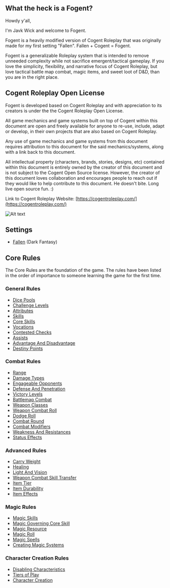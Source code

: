 ## What the heck is a Fogent?

Howdy y'all,

I'm Javk Wick and welcome to Fogent.

Fogent is a heavily modified version of Cogent Roleplay that was originally made for my first setting "Fallen".  Fallen + Cogent = Fogent.

Fogent is a generalizable Roleplay system that is intended to remove unneeded complexity while not sacrifice emergent/tactical gameplay. If you love the simplicity, flexibility, and narrative focus of Cogent Roleplay, but love tactical battle map combat, magic items, and sweet loot of D&D, than you are in the right place.

## Cogent Roleplay Open License

Fogent is developed based on Cogent Roleplay and with appreciation to its creators is under the the Cogent Roleplay Open License.

All game mechanics and game systems built on top of Cogent within this document are open and freely available for anyone to re-use, include, adapt or develop, in their own projects that are also based on Cogent Roleplay.

Any use of game mechanics and game systems from this document requires attribution to this document for the said mechanics/systems, along with a link back to this document.

All intellectual property (characters, brands, stories, designs, etc) contained within this document is entirely owned by the creator of this document and is not subject to the Cogent Open Source license. However, the creator of this document loves collaboration and encourages people to reach out if they would like to help contribute to this document. He doesn't bite. Long live open source fun. :)

Link to Cogent Roleplay Website: [https://cogentroleplay.com/](https://cogentroleplay.com/)

![Alt text](CogentRoleplayAttribution_Wide.png)

## Settings

- [Fallen](./src/Settings/Fallen/Fallen.md) (Dark Fantasy)

## Core Rules

The Core Rules are the foundation of the game. The rules have been listed in the order of importance to someone learning the game for the first time.

### General Rules

- [Dice Pools](./src/CoreRules/GeneralRules/DicePools.md)
- [Challenge Levels](./src/CoreRules/GeneralRules/ChallengeLevels.md)
- [Attributes](./src/CoreRules/GeneralRules/Attributes.md)
- [Skills](./src/CoreRules/GeneralRules/Skills.md)
- [Core Skills](./src/CoreRules/GeneralRules/CoreSkills.md)
- [Vocations](./src/CoreRules/GeneralRules/Vocations.md)
- [Contested Checks](./src/CoreRules/GeneralRules/ContestedChecks.md)
- [Assists](./src/CoreRules/GeneralRules/Assists.md)
- [Advantage And Disadvantage](./src/CoreRules/GeneralRules/AdvantageAndDisadvantage.md)
- [Destiny Points](./src/CoreRules/GeneralRules/DestinyPoints.md)

### Combat Rules

- [Range](./src/CoreRules/CombatRules/Range.md)
- [Damage Types](./src/CoreRules/CombatRules/DamageTypes.md)
- [Engageable Opponents](./src/CoreRules/CombatRules/EngageableOpponents.md)
- [Defense And Penetration](./src/CoreRules/CombatRules/DefenseAndPenetration.md)
- [Victory Levels](./src/CoreRules/CombatRules/VictoryLevels.md)
- [Battlemap Combat](./src/CoreRules/CombatRules/BattlemapCombat.md)
- [Weapon Classes](./src/CoreRules/CombatRules/WeaponClasses.md)
- [Weapon Combat Roll](./src/CoreRules/CombatRules/WeaponCombatRolls.md)
- [Dodge Roll](./src/CoreRules/CombatRules/DodgeRoll.md)
- [Combat Round](./src/CoreRules/CombatRules/CombatRounds.md)
- [Combat Modifiers](./src/CoreRules/CombatRules/CombatModifiers.md)
- [Weakness And Resistances](./src/CoreRules/CombatRules/WeaknessAndResistances.md)
- [Status Effects](./src/CoreRules/CombatRules/StatusEffects.md)

### Advanced Rules

- [Carry Weight](./src/CoreRules/AdvancedRules/CarryWeight.md)
- [Healing](./src/CoreRules/AdvancedRules/Healing.md)
- [Light And Vision](./src/CoreRules/AdvancedRules/LightAndVision.md)
- [Weapon Combat Skill Transfer](./src/CoreRules/AdvancedRules/WeaponCombatSkillTransfer.md)
- [Item Tier](./src/CoreRules/AdvancedRules/ItemTier.md)
- [Item Durability](./src/CoreRules/AdvancedRules/ItemDurability.md)
- [Item Effects](./src/CoreRules/AdvancedRules/ItemEffects.md)

### Magic Rules

- [Magic Skills](./src/CoreRules/MagicRules/MagicSkills.md)
- [Magic Governing Core Skill](./src/CoreRules/MagicRules/MagicGoverningCoreSkill.md)
- [Magic Resource](./src/CoreRules/MagicRules/MagicResource.md)
- [Magic Roll](./src/CoreRules/MagicRules/MagicRoll.md)
- [Magic Spells](./src/CoreRules/MagicRules/MagicSpells.md)
- [Creating Magic Systems](./src/CoreRules/MagicRules/CreatingMagicSystems.md)

### Character Creation Rules

- [Disabling Characteristics](./src/CoreRules/CharacterCreationRules/DisablingCharacteristics.md)
- [Tiers of Play](./src/CoreRules/CharacterCreationRules/TiersOfPlay.md)
- [Character Creation](./src/CoreRules/CharacterCreationRules/CharacterCreation.md)
